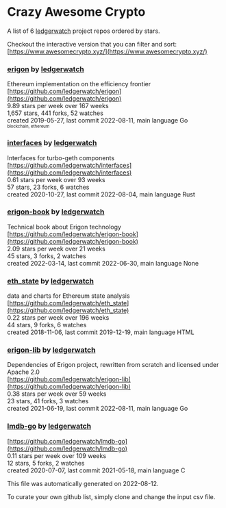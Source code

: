 # Crazy Awesome Crypto
A list of 6 [ledgerwatch](https://github.com/ledgerwatch) project repos ordered by stars.  

Checkout the interactive version that you can filter and sort: 
[https://www.awesomecrypto.xyz/](https://www.awesomecrypto.xyz/)  


### [erigon](https://github.com/ledgerwatch/erigon) by [ledgerwatch](https://github.com/ledgerwatch)  
Ethereum implementation on the efficiency frontier  
[https://github.com/ledgerwatch/erigon](https://github.com/ledgerwatch/erigon)  
9.89 stars per week over 167 weeks  
1,657 stars, 441 forks, 52 watches  
created 2019-05-27, last commit 2022-08-11, main language Go  
<sub><sup>blockchain, ethereum</sup></sub>


### [interfaces](https://github.com/ledgerwatch/interfaces) by [ledgerwatch](https://github.com/ledgerwatch)  
Interfaces for turbo-geth components  
[https://github.com/ledgerwatch/interfaces](https://github.com/ledgerwatch/interfaces)  
0.61 stars per week over 93 weeks  
57 stars, 23 forks, 6 watches  
created 2020-10-27, last commit 2022-08-04, main language Rust  


### [erigon-book](https://github.com/ledgerwatch/erigon-book) by [ledgerwatch](https://github.com/ledgerwatch)  
Technical book about Erigon technology  
[https://github.com/ledgerwatch/erigon-book](https://github.com/ledgerwatch/erigon-book)  
2.09 stars per week over 21 weeks  
45 stars, 3 forks, 2 watches  
created 2022-03-14, last commit 2022-06-30, main language None  


### [eth_state](https://github.com/ledgerwatch/eth_state) by [ledgerwatch](https://github.com/ledgerwatch)  
data and charts for Ethereum state analysis  
[https://github.com/ledgerwatch/eth_state](https://github.com/ledgerwatch/eth_state)  
0.22 stars per week over 196 weeks  
44 stars, 9 forks, 6 watches  
created 2018-11-06, last commit 2019-12-19, main language HTML  


### [erigon-lib](https://github.com/ledgerwatch/erigon-lib) by [ledgerwatch](https://github.com/ledgerwatch)  
Dependencies of Erigon project, rewritten from scratch and licensed under Apache 2.0  
[https://github.com/ledgerwatch/erigon-lib](https://github.com/ledgerwatch/erigon-lib)  
0.38 stars per week over 59 weeks  
23 stars, 41 forks, 3 watches  
created 2021-06-19, last commit 2022-08-11, main language Go  


### [lmdb-go](https://github.com/ledgerwatch/lmdb-go) by [ledgerwatch](https://github.com/ledgerwatch)  
  
[https://github.com/ledgerwatch/lmdb-go](https://github.com/ledgerwatch/lmdb-go)  
0.11 stars per week over 109 weeks  
12 stars, 5 forks, 2 watches  
created 2020-07-07, last commit 2021-05-18, main language C  


This file was automatically generated on 2022-08-12.  

To curate your own github list, simply clone and change the input csv file.  